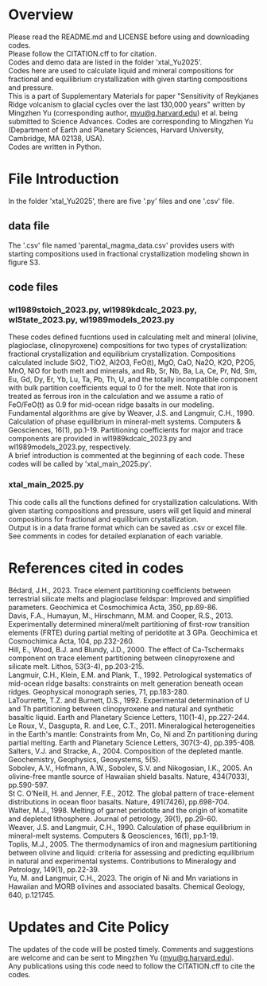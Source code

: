 # Overview
Please read the README.md and LICENSE before using and downloading codes.<br> 
Please follow the CITATION.cff to for citation.<br> 
Codes and demo data are listed in the folder 'xtal_Yu2025'.<br> 
Codes here are used to calculate liquid and mineral compositions for fractional and equilibrium crystallization with given starting compositions and pressure.<br> 
This is a part of Supplementary Materials for paper "Sensitivity of Reykjanes Ridge volcanism to glacial cycles over the last 130,000 years" written by Mingzhen Yu (corresponding author, myu@g.harvard.edu) et al. being submitted to Science Advances. Codes are corresponding to Mingzhen Yu (Department of Earth and Planetary Sciences, Harvard University, Cambridge, MA 02138, USA).<br> 
Codes are written in Python.<br> 

# File Introduction
In the folder 'xtal_Yu2025', there are five '.py' files and one '.csv' file.<br> 
## data file
The '.csv' file named 'parental_magma_data.csv' provides users with starting compositions used in fractional crystallization modeling shown in figure S3.<br> 
## code files
### wl1989stoich_2023.py, wl1989kdcalc_2023.py, wlState_2023.py, wl1989models_2023.py
These codes defined fucntions used in calculating melt and mineral (olivine, plagioclase, clinopyroxene) compositions for two types of crystallization: fractional crystallization and equilibrium crystallization. Compositions calculated include SiO2, TiO2, Al2O3, FeO(t), MgO, CaO, Na2O, K2O, P2O5, MnO, NiO for both melt and minerals, and Rb, Sr, Nb, Ba, La, Ce, Pr, Nd, Sm, Eu, Gd, Dy, Er, Yb, Lu, Ta, Pb, Th, U, and the totally incompatible component with bulk partition coefficients equal to 0 for the melt. Note that iron is treated as ferrous iron in the calculation and we assume a ratio of FeO/FeO(t) as 0.9 for mid-ocean ridge basalts in our modeling.<br> 
Fundamental algorithms are give by Weaver, J.S. and Langmuir, C.H., 1990. Calculation of phase equilibrium in mineral-melt systems. Computers & Geosciences, 16(1), pp.1-19. Partitioning coefficients for major and trace components are provided in wl1989kdcalc_2023.py and wl1989models_2023.py, respectively.<br> 
A brief introduction is commented at the beginning of each code. These codes will be called by 'xtal_main_2025.py'.<br> 
### xtal_main_2025.py
This code calls all the functions defined for crystallization calculations. With given starting compositions and pressure, users will get liquid and mineral compositions for fractional and equilibrium crystallization.<br> 
Output is in a data frame format which can be saved as .csv or excel file.<br> 
See comments in codes for detailed explanation of each variable.<br> 
# References cited in codes
Bédard, J.H., 2023. Trace element partitioning coefficients between terrestrial silicate melts and plagioclase feldspar: Improved and simplified parameters. Geochimica et Cosmochimica Acta, 350, pp.69-86.<br> 
Davis, F.A., Humayun, M., Hirschmann, M.M. and Cooper, R.S., 2013. Experimentally determined mineral/melt partitioning of first-row transition elements (FRTE) during partial melting of peridotite at 3 GPa. Geochimica et Cosmochimica Acta, 104, pp.232-260.<br> 
Hill, E., Wood, B.J. and Blundy, J.D., 2000. The effect of Ca-Tschermaks component on trace element partitioning between clinopyroxene and silicate melt. Lithos, 53(3-4), pp.203-215.<br> 
Langmuir, C.H., Klein, E.M. and Plank, T., 1992. Petrological systematics of mid-ocean ridge basalts: constraints on melt generation beneath ocean ridges. Geophysical monograph series, 71, pp.183-280.<br> 
LaTourrette, T.Z. and Burnett, D.S., 1992. Experimental determination of U and Th partitioning between clinopyroxene and natural and synthetic basaltic liquid. Earth and Planetary Science Letters, 110(1-4), pp.227-244.<br> 
Le Roux, V., Dasgupta, R. and Lee, C.T., 2011. Mineralogical heterogeneities in the Earth's mantle: Constraints from Mn, Co, Ni and Zn partitioning during partial melting. Earth and Planetary Science Letters, 307(3-4), pp.395-408.<br> 
Salters, V.J. and Stracke, A., 2004. Composition of the depleted mantle. Geochemistry, Geophysics, Geosystems, 5(5).<br> 
Sobolev, A.V., Hofmann, A.W., Sobolev, S.V. and Nikogosian, I.K., 2005. An olivine-free mantle source of Hawaiian shield basalts. Nature, 434(7033), pp.590-597.<br> 
St C. O’Neill, H. and Jenner, F.E., 2012. The global pattern of trace-element distributions in ocean floor basalts. Nature, 491(7426), pp.698-704.<br> 
Walter, M.J., 1998. Melting of garnet peridotite and the origin of komatiite and depleted lithosphere. Journal of petrology, 39(1), pp.29-60.<br> 
Weaver, J.S. and Langmuir, C.H., 1990. Calculation of phase equilibrium in mineral-melt systems. Computers & Geosciences, 16(1), pp.1-19.<br> 
Toplis, M.J., 2005. The thermodynamics of iron and magnesium partitioning between olivine and liquid: criteria for assessing and predicting equilibrium in natural and experimental systems. Contributions to Mineralogy and Petrology, 149(1), pp.22-39.<br> 
Yu, M. and Langmuir, C.H., 2023. The origin of Ni and Mn variations in Hawaiian and MORB olivines and associated basalts. Chemical Geology, 640, p.121745.<br> 
# Updates and Cite Policy
The updates of the code will be posted timely. Comments and suggestions are welcome and can be sent to Mingzhen Yu (myu@g.harvard.edu).<br> 
Any publications using this code need to follow the CITATION.cff to cite the codes.<br> 













